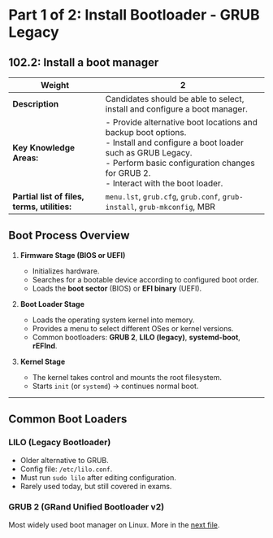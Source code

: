 # Part 1 of 2: Install Bootloader - GRUB Legacy
## 102.2: Install a boot manager

| **Weight**                                   | **2**                                                                                                                                                                                                                |
| -------------------------------------------- | -------------------------------------------------------------------------------------------------------------------------------------------------------------------------------------------------------------------- |
| **Description**                              | Candidates should be able to select, install and configure a boot manager.                                                                                                                                           |
| **Key Knowledge Areas:**                     | - Provide alternative boot locations and backup boot options.<br>- Install and configure a boot loader such as GRUB Legacy.<br>- Perform basic configuration changes for GRUB 2.<br>- Interact with the boot loader. |
| **Partial list of files, terms, utilities:** | `menu.lst`, `grub.cfg`, `grub.conf`, `grub-install`, `grub-mkconfig`, MBR                                                                                                                                            |
## **Boot Process Overview**
1. **Firmware Stage (BIOS or UEFI)**
    - Initializes hardware.
    - Searches for a bootable device according to configured boot order.
    - Loads the **boot sector** (BIOS) or **EFI binary** (UEFI).
        
2. **Boot Loader Stage**
    - Loads the operating system kernel into memory.
    - Provides a menu to select different OSes or kernel versions.
    - Common bootloaders: **GRUB 2**, **LILO (legacy)**, **systemd-boot**, **rEFInd**.
        
3. **Kernel Stage**
    - The kernel takes control and mounts the root filesystem.
    - Starts `init` (or `systemd`) → continues normal boot.

---

## **Common Boot Loaders**

### **LILO (Legacy Bootloader)**

- Older alternative to GRUB.
- Config file: `/etc/lilo.conf`.
- Must run `sudo lilo` after editing configuration.
- Rarely used today, but still covered in exams.

### **GRUB 2 (GRand Unified Bootloader v2)**
Most widely used boot manager on Linux. More in the [next file](015_2-2-install-bootloader-grub-2.md).